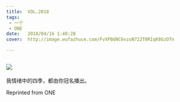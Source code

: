 ```yaml
---
title:	VOL.2018
tags:
 - 一个
 - ONE
date:	2018/04/16 1:40:28
cover:	http://image.wufazhuce.com/FvXPBdNC6vzuN722T0RIqK8GzOTn

---
```

![](http://image.wufazhuce.com/FvXPBdNC6vzuN722T0RIqK8GzOTn)
---

我情绪中的四季，都由你冠名播出。
 
Reprinted from ONE
